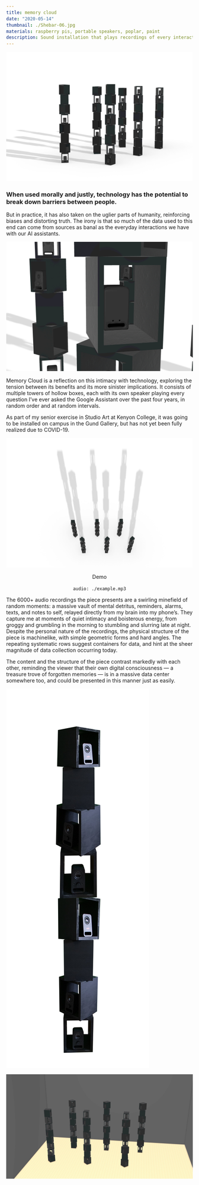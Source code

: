 ```yaml
---
title: memory cloud
date: "2020-05-14"
thumbnail: ./Shebar-06.jpg
materials: raspberry pis, portable speakers, poplar, paint
description: Sound installation that plays recordings of every interaction I've ever had with the Google Assistant.
---
```


<div class="kg-card kg-image-card kg-width-wide">

![3d rendering of speaker towers](./Shebar-06.jpg)

</div>

### When used morally and justly, technology has the potential to break down barriers between people.

But in practice, it has also taken on the uglier parts of humanity, reinforcing biases and distorting truth. The irony is that so much of the data used to this end can come from sources as banal as the everyday interactions we have with our AI assistants.

<div class="kg-card kg-image-card kg-width-full">

![3d rendering of speaker towers, detail](./Shebar-04.jpg)

</div>

Memory Cloud is a reflection on this intimacy with technology, exploring the tension between its benefits and its more sinister implications. It consists of multiple towers of hollow boxes, each with its own speaker playing every question I’ve ever asked the Google Assistant over the past four years, in random order and at random intervals.

As part of my senior exercise in Studio Art at Kenyon College, it was going to be installed on campus in the Gund Gallery, but has not yet been fully realized due to COVID-19.

<div class="kg-card kg-image-card kg-width-full">

![3d rendering of speaker towers, wide](./Shebar-02.jpg)

</div>

<div class="kg-card" align="center">

<figcaption>Demo</figcaption>

`audio: ./example.mp3`

</div>

The 6000+ audio recordings the piece presents are a swirling minefield of random moments: a massive vault of mental detritus, reminders, alarms, texts, and notes to self, relayed directly from my brain into my phone’s. They capture me at moments of quiet intimacy and boisterous energy, from groggy and grumbling in the morning to stumbling and slurring late at night. Despite the personal nature of the recordings, the physical structure of the piece is machinelike, with simple geometric forms and hard angles. The repeating systematic rows suggest containers for data, and hint at the sheer magnitude of data collection occurring today.

The content and the structure of the piece contrast markedly with each other, reminding the viewer that their own digital consciousness — a treasure trove of forgotten memories — is in a massive data center somewhere too, and could be presented in this manner just as easily.

![Image of prototype tower](./Shebar-01.jpg)

<div class="kg-card kg-image-card kg-width-full">

![Gallery mockup of installation](./Shebar-07.jpg)

</div>
